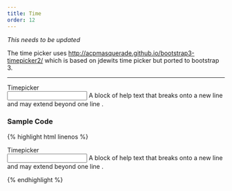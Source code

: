 ```yaml
---
title: Time
order: 12
---
```


*This needs to be updated*

The time picker uses http://acpmasquerade.github.io/bootstrap3-timepicker2/ which is based on jdewits time picker but ported to bootstrap 3.

**********

<form class="form-horizontal bh--form-example">
  <!-- A field and all related tags and content are wrapped in a form group element -->
  <div class="form-group">
    <!-- Labels and fields are still column classes so that they are left aligned and reflow on smaller screens  -->
    <label for="timepicker1" class="col-sm-2 control-label">Timepicker</label>
    <div class="col-sm-8">
      <input id="timepicker1" type="text" class="form-control bh--timepicker"> <!-- need the bh--timepicker class for script to initialize -->
      <span class="help-block">A block of help text that breaks onto a new line and may extend beyond one line .</span>
    </div>
  </div>
</form>

### Sample Code

{% highlight html linenos %}

<div class="form-group">
  <label for="timepicker1" class="col-sm-2 control-label">Timepicker</label>
  <div class="col-sm-8">
    <!-- The timepicker is a simple text field. It needs the bh--timepicker class for script to initialize -->
    <input id="timepicker1" type="text" class="form-control bh--timepicker">
    <span class="help-block">A block of help text that breaks onto a new line and may extend beyond one line .</span>
  </div>
</div>

{% endhighlight %}
